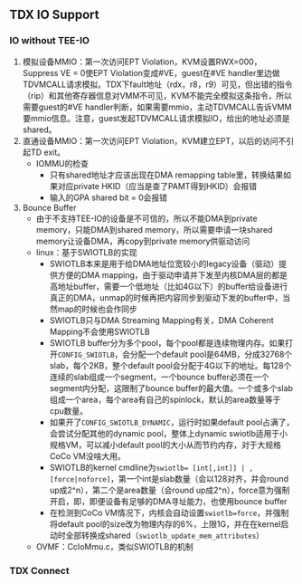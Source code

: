 ## TDX IO Support

### IO without TEE-IO

1. 模拟设备MMIO：第一次访问EPT Violation，KVM设置RWX=000，Suppress VE = 0使EPT Violation变成#VE，guest在#VE handler里边做TDVMCALL请求模拟。TDX下fault地址（rdx，r8，r9）可见，但出错的指令（rip）和其他寄存器信息对VMM不可见，KVM不能完全模拟这条指令，所以需要guest的#VE handler判断，如果需要mmio，主动TDVMCALL告诉VMM要mmio信息。注意，guest发起TDVMCALL请求模拟IO，给出的地址必须是shared。
2. 直通设备MMIO：第一次访问EPT Violation，KVM建立EPT，以后的访问不引起TD exit。
   - IOMMU的检查
     - 只有shared地址才应该出现在DMA remapping table里，转换结果如果对应private HKID（应当是查了PAMT得到HKID）会报错
     - 输入的GPA shared bit = 0会报错
3. Bounce Buffer
   - 由于不支持TEE-IO的设备是不可信的，所以不能DMA到private memory，只能DMA到shared memory，所以需要申请一块shared memory让设备DMA，再copy到private memory供驱动访问
   - linux：基于SWIOTLB的实现
     - SWIOTLB本来是用于给DMA地址位宽较小的legacy设备（驱动）提供方便的DMA mapping，由于驱动申请并下发至内核DMA层的都是高地址buffer，需要一个低地址（比如4G以下）的buffer给设备进行真正的DMA，unmap的时候再把内容同步到驱动下发的buffer中，当然map的时候也会作同步
     - SWIOTLB只与DMA Streaming Mapping有关，DMA Coherent Mapping不会使用SWIOTLB
     - SWIOTLB buffer分为多个pool，每个pool都是连续物理内存。如果打开`CONFIG_SWIOTLB`，会分配一个default pool是64MB，分成32768个slab，每个2KB，整个default pool会分配于4G以下的地址。每128个连续的slab组成一个segment，一个bounce buffer必须在一个segment内分配，这限制了bounce buffer的最大值。一个或多个slab组成一个area，每个area有自己的spinlock，默认的area数量等于cpu数量。
     - 如果开了`CONFIG_SWIOTLB_DYNAMIC`，运行时如果default pool占满了，会尝试分配其他的dynamic pool，整体上dynamic swiotlb适用于小规格VM，可以减小default pool的大小从而节约内存，对于大规格CoCo VM没啥大用。
     - SWIOTLB的kernel cmdline为`swiotlb= [int[,int]] | ,[force|noforce]`，第一个int是slab数量（会以128对齐，并会round up成2^n），第二个是area数量（会round up成2^n），force意为强制开启，即，即便设备有足够的DMA寻址能力，也使用bounce buffer
     - 在检测到CoCo VM情况下，内核会自动设置`swiotlb=force`，并强制将default pool的size改为物理内存的6%，上限1G，并在在kernel启动时全部转换成shared（`swiotlb_update_mem_attributes`）
   - OVMF：CcIoMmu.c，类似SWIOTLB的机制

### TDX Connect

